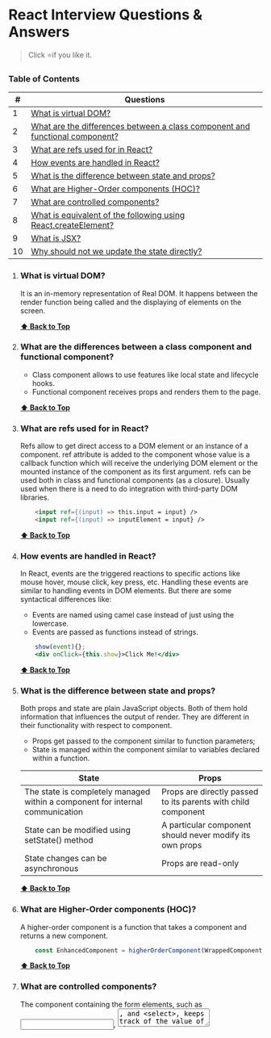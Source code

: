 # React Interview Questions & Answers

> Click :star:if you like it.

### Table of Contents

| # | Questions |
| --- | --------- |
|1  | [What is virtual DOM?](#what-is-virtual-dom) |
|2  | [What are the differences between a class component and functional component?](#what-are-the-differences-between-a-class-component-and-functional-component) |
|3  | [What are refs used for in React?](#what-are-refs-used-for-in-react) |
|4  | [How events are handled in React?](#how-events-are-handled-in-react) |
|5  | [What is the difference between state and props?](#what-is-the-difference-between-state-and-props) |
|6  | [What are Higher-Order components (HOC)?](#what-are-higher-order-components) |
|7  | [What are controlled components?](#what-are-controlled-components) |
|8  | [What is equivalent of the following using React.createElement?](#what-is-equivalent-of-the-following-using-react.createelement) |
|9  | [What is JSX?](#what-is-jsx) |
|10  | [Why should not we update the state directly?](#why-should-not-we-update-the-state-directly) |


1. ### What is virtual DOM?

    It is an in-memory representation of Real DOM. It happens between the render function being called and the displaying of elements on the screen. 


   **[⬆ Back to Top](#table-of-contents)**

2. ### What are the differences between a class component and functional component?
    * Class component allows to use features like local state and lifecycle hooks.
    * Functional component receives props and renders them to the page.


   **[⬆ Back to Top](#table-of-contents)**

3. ### What are refs used for in React?
    Refs allow to get direct access to a DOM element or an instance of a component. 
    ref attribute is added to the component whose value is a callback function which will receive the underlying DOM element or the mounted instance of the component as its first argument. refs can be used both in class and functional components (as a closure). Usually used when there is a need to do integration with third-party DOM libraries.

    ```html
        <input ref={(input) => this.input = input} />
        <input ref={(input) => inputElement = input} />
    ```


    **[⬆ Back to Top](#table-of-contents)**

4. ### How events are handled in React?
    In React, events are the triggered reactions to specific actions like mouse hover, mouse click, key press, etc. Handling these events are similar to handling events in DOM elements. But there are some syntactical differences like:
    * Events are named using camel case instead of just using the lowercase.
    * Events are passed as functions instead of strings.
    
    ```jsx harmony
        show(event){};   
        <div onClick={this.show}>Click Me!</div>
    ```
    

    **[⬆ Back to Top](#table-of-contents)**

5. ### What is the difference between state and props?
    Both props and state are plain JavaScript objects. Both of them hold information that influences the output of render. They are different in their functionality with respect to component.
    * Props get passed to the component similar to function parameters; 
    * State is managed within the component similar to variables declared within a function.
    
    | State | Props |
    | --- | --------- |
    | The state is completely managed within a component for internal communication | Props are directly passed to its parents with child component |
    | State can be modified using setState() method | A particular component should never modify its own props |
    | State changes can be asynchronous | Props are read-only |


    **[⬆ Back to Top](#table-of-contents)**

6. ### What are Higher-Order components (HOC)?
    A higher-order component is a function that takes a component and returns a new component. 
	
    ```javascript
        const EnhancedComponent = higherOrderComponent(WrappedComponent)
    ```


    **[⬆ Back to Top](#table-of-contents)**

7. ### What are controlled components?
    The component containing the form elements, such as <input>, <textarea>, and <select>, keeps track of the value of the input in it's state and re-renders the component each time the callback function e.g. onChange is fired therefore updating the state. This component is called a controlled component.


    **[⬆ Back to Top](#table-of-contents)**

8. ### What is equivalent of the following using React.createElement?
    
    ```javascript
        const element = (<h1 className="greeting">Hello, world!</h1>)
        const element = React.createElement('h1', {className: 'greeting'}, 'Hello, world!’)
    ```

    **[⬆ Back to Top](#table-of-contents)**

9. ### What is JSX?
    Dialect os JavaScript that allows to use HTML inside JavaScript code. JSX code by itself cannot be read by the browser; it must be transpiled into traditional JavaScript using tools like Babel. 
    
    ```html
        <a href={props.url}>{props.name}</a>
    ```

    **[⬆ Back to Top](#table-of-contents)**

10. ### Why should not we update the state directly?
    If it is updated directly, it won’t re-render the component. Instead use setState() method. It schedules an update to a component’s state object. When state changes, the component responds by re-rendering.
        
    ```javascript
        this.state.message =”Hello world”
        this.setState({message: ‘Hello World’})
    ```


    **[⬆ Back to Top](#table-of-contents)**
